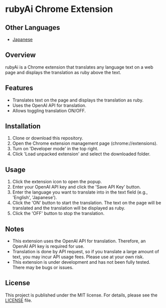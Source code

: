 # rubyAi Chrome Extension


## Other Languages

- [Japanese](README_ja.md)

## Overview

rubyAi is a Chrome extension that translates any language text on a web page and displays the translation as ruby above the text.

## Features

- Translates text on the page and displays the translation as ruby.
- Uses the OpenAI API for translation.
- Allows toggling translation ON/OFF.

## Installation

1. Clone or download this repository.
2. Open the Chrome extension management page (chrome://extensions).
3. Turn on 'Developer mode' in the top right.
4. Click 'Load unpacked extension' and select the downloaded folder.

## Usage
1. Click the extension icon to open the popup.
2. Enter your OpenAI API key and click the 'Save API Key' button.
3. Enter the language you want to translate into in the text field (e.g., 'English', 'Japanese').
4. Click the 'ON' button to start the translation. The text on the page will be translated and the translation will be displayed as ruby.
5. Click the 'OFF' button to stop the translation.

## Notes

- This extension uses the OpenAI API for translation. Therefore, an OpenAI API key is required for use.
- Translation is done by API request, so if you translate a large amount of text, you may incur API usage fees. Please use at your own risk.
- This extension is under development and has not been fully tested. There may be bugs or issues.

## License

This project is published under the MIT license. For details, please see the [LICENSE](LICENSE) file.